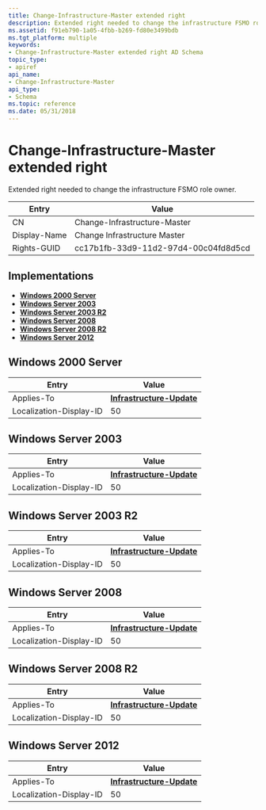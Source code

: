 ```yaml
---
title: Change-Infrastructure-Master extended right
description: Extended right needed to change the infrastructure FSMO role owner.
ms.assetid: f91eb790-1a05-4fbb-b269-fd80e3499bdb
ms.tgt_platform: multiple
keywords:
- Change-Infrastructure-Master extended right AD Schema
topic_type:
- apiref
api_name:
- Change-Infrastructure-Master
api_type:
- Schema
ms.topic: reference
ms.date: 05/31/2018
---
```


# Change-Infrastructure-Master extended right

Extended right needed to change the infrastructure FSMO role owner.



| Entry | Value |
|--------------|--------------------------------------|
| CN           | Change-Infrastructure-Master         |
| Display-Name | Change Infrastructure Master         |
| Rights-GUID  | cc17b1fb-33d9-11d2-97d4-00c04fd8d5cd |



## Implementations

-   [**Windows 2000 Server**](#windows-2000-server)
-   [**Windows Server 2003**](#windows-server-2003)
-   [**Windows Server 2003 R2**](#windows-server-2003-r2)
-   [**Windows Server 2008**](#windows-server-2008)
-   [**Windows Server 2008 R2**](#windows-server-2008-r2)
-   [**Windows Server 2012**](#windows-server-2012)

## Windows 2000 Server



| Entry | Value |
|-------------------------|--------------------------------------------------------------------|
| Applies-To              | [**Infrastructure-Update**](c-infrastructureupdate.md)<br/> |
| Localization-Display-ID | 50                                                                 |



## Windows Server 2003



| Entry | Value |
|-------------------------|--------------------------------------------------------------------|
| Applies-To              | [**Infrastructure-Update**](c-infrastructureupdate.md)<br/> |
| Localization-Display-ID | 50                                                                 |



## Windows Server 2003 R2



| Entry | Value |
|-------------------------|--------------------------------------------------------------------|
| Applies-To              | [**Infrastructure-Update**](c-infrastructureupdate.md)<br/> |
| Localization-Display-ID | 50                                                                 |



## Windows Server 2008



| Entry | Value |
|-------------------------|--------------------------------------------------------------------|
| Applies-To              | [**Infrastructure-Update**](c-infrastructureupdate.md)<br/> |
| Localization-Display-ID | 50                                                                 |



## Windows Server 2008 R2



| Entry | Value |
|-------------------------|--------------------------------------------------------------------|
| Applies-To              | [**Infrastructure-Update**](c-infrastructureupdate.md)<br/> |
| Localization-Display-ID | 50                                                                 |



## Windows Server 2012



| Entry | Value |
|-------------------------|--------------------------------------------------------------------|
| Applies-To              | [**Infrastructure-Update**](c-infrastructureupdate.md)<br/> |
| Localization-Display-ID | 50                                                                 |



 

 






